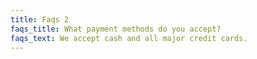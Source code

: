 ```yaml
---
title: Faqs 2
faqs_title: What payment methods do you accept?
faqs_text: We accept cash and all major credit cards.
---
```


